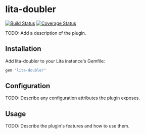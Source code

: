 # lita-doubler

[![Build Status](https://travis-ci.org/ym-Rain/lita-doubler.png?branch=master)](https://travis-ci.org/ym-Rain/lita-doubler)
[![Coverage Status](https://coveralls.io/repos/ym-Rain/lita-doubler/badge.png)](https://coveralls.io/r/ym-Rain/lita-doubler)

TODO: Add a description of the plugin.

## Installation

Add lita-doubler to your Lita instance's Gemfile:

``` ruby
gem "lita-doubler"
```

## Configuration

TODO: Describe any configuration attributes the plugin exposes.

## Usage

TODO: Describe the plugin's features and how to use them.
